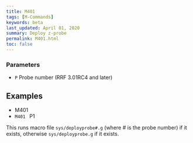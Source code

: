 ```yaml
---
title: M401
tags: [M-Commands] 
keywords: beta 
last_updated: April 01, 2020 
summary: Deploy z-probe 
permalink: M401.html
toc: false 
---
```



### Parameters

* `P` Probe number (RRF 3.01RC4 and later)

## Examples

* M401
* ` M401  ` P1

This runs macro file `sys/deployprobe#.g` (where # is the probe number) if it exists, otherwise `sys/deployprobe.g` if it exists.

